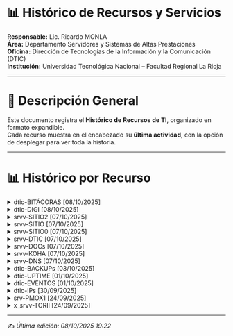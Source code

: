 # 📊 Histórico de Recursos y Servicios

**Responsable:** Lic. Ricardo MONLA  
**Área:** Departamento Servidores y Sistemas de Altas Prestaciones  
**Oficina:** Dirección de Tecnologías de la Información y la Comunicación (DTIC)  
**Institución:** Universidad Tecnológica Nacional – Facultad Regional La Rioja  

---

# 📘 Descripción General

Este documento registra el **Histórico de Recursos de TI**, organizado en formato expandible.  
Cada recurso muestra en el encabezado su **última actividad**, con la opción de desplegar para ver toda la historia.  

---

# 📊 Histórico por Recurso

<details>
<summary>dtic-BITÁCORAS [08/10/2025]</summary>

- 🗂️ **08/10/2025** – Actualización de registros y mejora de la organización de información en la bitácora general.  
- 🗂️ **07/10/2025** – Actualización de registros e historial de recursos.  
- 🗂️ **03/10/2025** – Actualización y revisión del registro correspondiente al 02/10/2025, incluyendo observaciones y mejoras de formato.  
- 🗂️ **01/10/2025** – Reorganización del formato de la bitácora para un mejor seguimiento histórico.  
- ⚙️ **30/09/2025** – Actualización de registros internos y limpieza de entradas duplicadas.  

</details>

<details>
<summary>dtic-DIGI [08/10/2025]</summary>

- 🧩 **08/10/2025** – Asistencia técnica en reunión Zoom y gestión de grabaciones académicas.  
- 💻 **07/10/2025** – Creación y configuración de reunión Zoom para defensa de tesis.  
- 💻 **01/10/2025** – Configuración de reunión Zoom para el ciclo de charlas *“Desafíos en los vínculos escolares”*.  
- ⚙️ **30/09/2025** – Carga de datos de reuniones en la planilla de captación.  
- ⚙️ **29/09/2025** – Control de grabaciones, envío de material, actualización de planilla y automatización con Zapier.  

</details>

<details>
<summary>srvv-SITIO2 [07/10/2025]</summary>

- ⚙️ **07/10/2025** – Creación del usuario `utnlr`, configuración de privilegios en MariaDB y creación de base de datos `Web_Utn_19`.  
- 🌐 **29/09/2025** – Configuración de red, instalación de WordPress y pruebas de acceso.  

</details>

<details>
<summary>srvv-SITIO [07/10/2025]</summary>

- ⚙️ **07/10/2025** – Actualización de sistema operativo.  

</details>

<details>
<summary>srvv-SITIO0 [07/10/2025]</summary>

- ⚙️ **07/10/2025** – Actualización de sistema operativo.  

</details>

<details>
<summary>srvv-DTIC [07/10/2025]</summary>

- ⚙️ **07/10/2025** – Actualización de sistema operativo.  

</details>

<details>
<summary>srvv-DOCs [07/10/2025]</summary>

- ⚙️ **07/10/2025** – Actualización de sistema operativo.  

</details>

<details>
<summary>srvv-KOHA [07/10/2025]</summary>

- ⚙️ **07/10/2025** – Actualización de sistema operativo.  

</details>

<details>
<summary>srvv-DNS [07/10/2025]</summary>

- ⚙️ **07/10/2025** – Actualización de sistema operativo.  
- 🌐 **30/09/2025** – Configuración de registros DNS para `upt.frlr.utn.edu.ar`.  
- 🌐 **29/09/2025** – Configuración de registros DNS para `s2.frlr.utn.edu.ar`.  

</details>

<details>
<summary>dtic-BACKUPs [03/10/2025]</summary>

- 🗄️ **03/10/2025** – Refactorización de scripts de respaldo para estandarizar la estructura de los mensajes de log y mejorar la legibilidad de los registros automáticos.  

</details>

<details>
<summary>dtic-UPTIME [01/10/2025]</summary>

- 📡 **01/10/2025** – Incorporación de múltiples monitores de red en distintos edificios y creación de una página pública de estado.  
- ⚙️ **30/09/2025** – Incorporación de nuevos monitores de control.  

</details>

<details>
<summary>dtic-EVENTOS [01/10/2025]</summary>

- 🗓️ **01/10/2025** – Coordinación de reunión institucional para la Colación de Grado del 09/10.  
- ⚙️ **30/09/2025** – Apoyo en el armado de equipos para eventos académicos.  

</details>

<details>
<summary>dtic-IPs [30/09/2025]</summary>

- ⚙️ **30/09/2025** – Optimización y actualización de la planilla de IPs (v9.4).  
- ⚙️ **24/09/2025** – Actualización del inventario de IPs.  

</details>

<details>
<summary>srv-PMOX1 [24/09/2025]</summary>

- ⚙️ **24/09/2025** – Clonado y eliminación de VMs (`srvv-TORII`, `x-srvv-TORII`) con liberación de espacio.  
- ⚙️ **23/09/2025** – Control de VMs, detección de consumo elevado de memoria en `srv-TORII`.  
- 🗄️ **21/09/2025** – Realización de 3 backups (`DB01`, `WEB01`, `APP01`).  

</details>

<details>
<summary>x_srvv-TORII [24/09/2025]</summary>

- ⚙️ **24/09/2025** – Apagado y baja de interfaces de red para migración de IPs.  
- ⚙️ **23/09/2025** – Actualización de sistema operativo, error en `update-initramfs`, intento de restauración con backup y migración posterior a `srvv-DNS [vm112]`.  

</details>

---

✍️ *Última edición: 08/10/2025 19:22*
